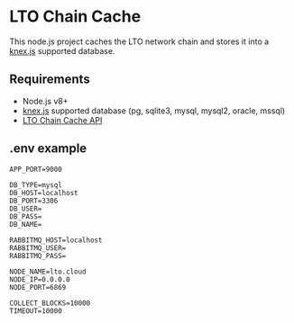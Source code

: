 # LTO Chain Cache
This node.js project caches the LTO network chain and stores it into a [knex.js]('https://knexjs.org) supported database.

## Requirements
- Node.js v8+
- [knex.js](http://knexjs.org) supported database (pg, sqlite3, mysql, mysql2, oracle, mssql)
- [LTO Chain Cache API](https://github.com/fexra/lto-chain-cache-api)
## .env example

```
APP_PORT=9000

DB_TYPE=mysql
DB_HOST=localhost
DB_PORT=3306
DB_USER=
DB_PASS=
DB_NAME=

RABBITMQ_HOST=localhost
RABBITMQ_USER=
RABBITMQ_PASS=

NODE_NAME=lto.cloud
NODE_IP=0.0.0.0
NODE_PORT=6869

COLLECT_BLOCKS=10000
TIMEOUT=10000
```
